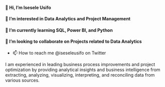 #### 👋 Hi, I’m Isesele Usifo
#### 👀 I’m interested in Data Analytics and Project Management
#### 🌱 I’m currently learning SQL, Power BI, and Python
#### 💞️ I’m looking to collaborate on Projects related to Data Analytics
- 📫 How to reach me @iseseleusifo on Twitter

I am experienced in leading business process improvements and project optimization by providing analytical insights and business intelligence from extracting, analyzing, visualizing, interpreting, and reconciling data from various sources.
<!--
**iseseleusifo/iseseleusifo** is a ✨ _special_ ✨ repository because its `README.md` (this file) appears on your GitHub profile.

Here are some ideas to get you started:

- 🔭 I’m currently working on ...
- 🌱 I’m currently learning ...
- 👯 I’m looking to collaborate on ...
- 🤔 I’m looking for help with ...
- 💬 Ask me about ...
- 📫 How to reach me: ...
- 😄 Pronouns: ...
- ⚡ Fun fact: ...
-->
